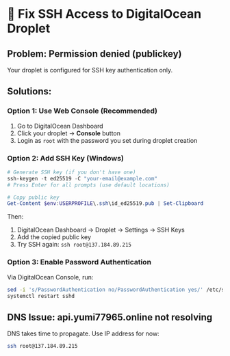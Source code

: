 # 🔑 Fix SSH Access to DigitalOcean Droplet

## Problem: Permission denied (publickey)
Your droplet is configured for SSH key authentication only.

## Solutions:

### Option 1: Use Web Console (Recommended)
1. Go to DigitalOcean Dashboard
2. Click your droplet → **Console** button
3. Login as `root` with the password you set during droplet creation

### Option 2: Add SSH Key (Windows)
```powershell
# Generate SSH key (if you don't have one)
ssh-keygen -t ed25519 -C "your-email@example.com"
# Press Enter for all prompts (use default locations)

# Copy public key
Get-Content $env:USERPROFILE\.ssh\id_ed25519.pub | Set-Clipboard
```

Then:
1. DigitalOcean Dashboard → Droplet → Settings → SSH Keys
2. Add the copied public key
3. Try SSH again: `ssh root@137.184.89.215`

### Option 3: Enable Password Authentication
Via DigitalOcean Console, run:
```bash
sed -i 's/PasswordAuthentication no/PasswordAuthentication yes/' /etc/ssh/sshd_config
systemctl restart sshd
```

## DNS Issue: api.yumi77965.online not resolving
DNS takes time to propagate. Use IP address for now:
```bash
ssh root@137.184.89.215
``` 
